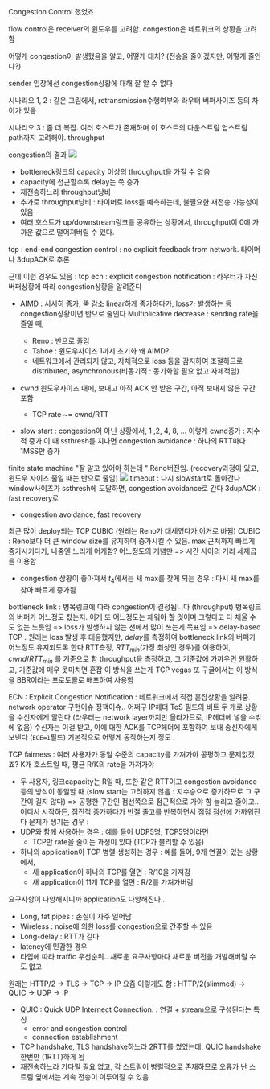 Congestion Control 했었죠

flow control은 receiver의 윈도우를 고려함. congestion은 네트워크의 상황을 고려함

어떻게 congestion이 발생했음을 알고, 어떻게 대처? (전송을 줄이겠지만, 어떻게 줄인다?)

sender 입장에선 congestion상황에 대해 잘 알 수 없다

시나리오 1, 2 : 같은 그림에서, retransmission수행여부와 라우터 버퍼사이즈 등의 차이가 있음

시나리오 3 : 좀 더 복잡. 여러 호스트가 존재하며 이 호스트의 다운스트림 업스트림 path까지 고려해야.
	throughput 

congestion의 결과 
![](https://i.imgur.com/5M92hb6.png)
- bottleneck링크의 capacity 이상의 throughput을 가질 수 없음
- capacity에 접근할수록 delay는 쭉 증가
- 재전송하느라 throughput낭비
- 추가로 throughput낭비 : 타이머로 loss를 예측하는데, 불필요한 재전송 가능성이 있음
- 여러 호스트가 up/downstream링크를 공유하는 상황에서, throughput이 0에 가까운 값으로 떨어져버릴 수 있다. 

tcp : end-end congestion control : no explicit feedback from network. 타이머나 3dupACK로 추론

근데 이런 경우도 있음 : tcp ecn : explicit congestion notification : 라우터가 자신 버퍼상황에 따라 congestion상황을 알려준다

- AIMD : 서서히 증가, 뚝 감소
	linear하게 증가하다가, loss가 발생하는 등 congestion상황이면 반으로 줄인다
	Multiplicative decrease : sending rate을 줄일 때,
	- Reno : 반으로 줄임
	- Tahoe : 윈도우사이즈 1까지 초기화
	왜 AIMD?
	- 네트워크에서 관리되지 않고, 자체적으로 loss 등을 감지하여 조절하므로 distributed, asynchronous(비동기적 : 동기화할 필요 없고 자체적임)
	
- cwnd 윈도우사이즈 내에, 보내고 아직 ACK 안 받은 구간, 아직 보내지 않은 구간 포함
	- TCP rate ~= cwnd/RTT 

- slow start : congestion이 아닌 상황에서, 1 ,2, 4, 8, ... 이렇게 cwnd증가 : 지수적 증가
	이 때 ssthresh를 지나면 congestion avoidance : 하나의 RTT마다 1MSS만 증가

finite state machine "잘 알고 있어야 하는데 "
Reno버전임. (recovery과정이 있고, 윈도우 사이즈 줄일 때는 반으로 줄임)
![](https://i.imgur.com/WKP01cJ.png)
timeout : 다시 slowstart로 돌아간다
window사이즈가 ssthresh에 도달하면, congestion avoidance로 간다
3dupACK : fast recovery로
- congestion avoidance, fast recovery


최근 많이 deploy되는 TCP CUBIC (원래는 Reno가 대세였다가 이거로 바뀜)
CUBIC : Reno보다 더 큰 window size를 유지하며 증가시킬 수 있음. max 근처까지 빠르게 증가시키다가, 나중엔 느리게
어케함? 어느정도의 개념만
	=> 시간 사이의 거리 세제곱을 이용함
- congestion 상황이 좋아져서 $t_4$에서는 새 max를 찾게 되는 경우 : 다시 새 max를 찾아 빠르게 증가됨

bottleneck link : 병목링크에 따라 congestion이 결정됩니다 (throughput)
	병목링크의 버퍼가 어느정도 찼는지. 이게 또 어느정도는 채워야 할 것이며 그렇다고 다 채울 수도 없는 노릇임
	=> loss가 발생하지 않는 선에서 많이 쓰는게 목표임
	=> delay-based TCP . 원래는 loss 발생 후 대응했지만, *delay*를 측정하여 bottleneck link의 버퍼가 어느정도 유지되도록 한다
		RTT측정, $RTT_{min}$(가장 최상인 경우)를 이용하여, $cwnd/RTT_{min}$ 를 기준으로 함
		throughput을 측정하고, 그 기준값에 가까우면 원활하고, 기준값에 매우 못미치면 혼잡
	이 방식을 쓰는게 TCP vegas
	또 구글에서는 이 방식을 BBR이라는 프로토콜로 배포하여 사용함

ECN : Explicit Congestion Notification : 네트워크에서 직접 혼잡상황을 알려줌. 
network operator 구현이슈 정책이슈.. 어쩌구
IP헤더 ToS 필드의 비트 두 개로 상황을 수신자에게 알린다 (라우터는 network layer까지만 올라가므로, IP헤더에 넣을 수밖에 없음)
수신자는 이걸 받고, 이에 대한 ACK를 TCP헤더에 포함하여 보내 송신자에게 보낸다 (`ECE=1`필드)
기본적으로 어떻게 동작하는지 정도 . 

TCP fairness : 여러 사용자가 동일 수준의 capacity를 가져가야 공평하고 문제없겠죠?
	K개 호스트일 때, 평균 R/K의 rate을 가져가야
- 두 사용자, 링크capacity는 R일 때, 또한 같은 RTT이고 congestion avoidance 등의 방식이 동일할 때 (slow start는 고려하지 않음 : 지수승으로 증가하므로 그 구간이 길지 않다)
	=> 공평한 구간인 점선쪽으로 점근적으로 가야 함
	늘리고 줄이고.. 어디서 시작하든, 점진적 증가하다가 반절 줄고를 반복하면서 점점 점선에 가까워진다
문제가 생기는 경우 :
- UDP와 함께 사용하는 경우 : 예를 들어 UDP5명, TCP5명이라면
	- TCP만 rate을 줄이는 과정이 있다 (TCP가 불리할 수 있음)
- 하나의 application이 TCP 병렬 생성하는 경우 : 예를 들어, 9개 연결이 있는 상황에서,
	- 새 application이 하나의 TCP를 열면 : R/10을 가져감
	- 새 application이 11개 TCP를 열면 : R/2를 가져가버림

요구사항이 다양해지니까 application도 다양해진다..
- Long, fat pipes : 손실이 자주 일어남
- Wireless : noise에 의한 loss를 congestion으로 간주할 수 있음
- Long-delay : RTT가 길다
- latency에 민감한 경우
- 타입에 따라 traffic 우선순위.. 
새로운 요구사항마다 새로운 버전을 개발해버릴 수도 없고

원래는
HTTP/2 -> TLS -> TCP -> IP
요즘 이렇게도 함 :
HTTP/2(slimmed) -> QUIC -> UDP -> IP
- QUIC : Quick UDP Internect Connection. : 연결 + stream으로 구성된다는 특징
	- error and congestion control
	- connection establishment
- TCP handshake, TLS handshake하느라 2RTT를 썼었는데, QUIC handshake 한번만 (1RTT)하게 됨
- 재전송하느라 기다릴 필요 없고, 각 스트림이 병렬적으로 존재하므로 오류가 난 스트림 옆에서는 계속 전송이 이루어질 수 있음